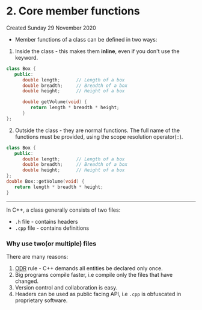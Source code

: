 # 2. Core member functions
Created Sunday 29 November 2020


* Member functions of a class can be defined in two ways:


1. Inside the class - this makes them **inline**, even if you don't use the keyword.
```c++
class Box {
   public:
      double length;      // Length of a box
      double breadth;     // Breadth of a box
      double height;      // Height of a box

      double getVolume(void) {
         return length * breadth * height;
      }
};
```

2. Outside the class - they are normal functions. The full name of the functions must be provided, using the scope resolution operator(::).
```c++
class Box {
   public:
      double length;      // Length of a box
      double breadth;     // Breadth of a box
      double height;      // Height of a box
};
double Box::getVolume(void) {
   return length * breadth * height;
}
```

*****

In C++, a class generally consists of two files:

* ``.h`` file - contains headers
* ``.cpp`` file - contains definitions


### Why use two(or multiple) files
There are many reasons:

1. [ODR](https://stackoverflow.com/questions/38030754/what-is-the-intention-of-odr/#answer-38031103) rule - C++ demands all entities be declared only once.
2. Big programs compile faster, i.e compile only the files that have changed.
3. Version control and collaboration is easy.
4. Headers can be used as public facing API, i.e ``.cpp`` is obfuscated in proprietary software.


